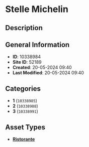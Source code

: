 # Stelle Michelin

## Description

## General Information
- **ID**: 10338984
- **Site ID**: 52189
- **Created**: 20-05-2024 09:40
- **Last Modified**: 20-05-2024 09:40

## Categories
- **1** (`10338985`)
- **2** (`10338988`)
- **3** (`10338991`)
## Asset Types
- **[Ristorante](../contentStructure/ristorante/README.md)** 
